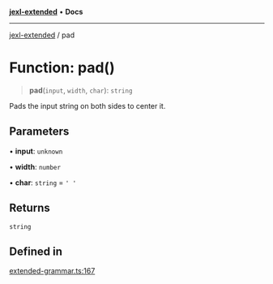 [**jexl-extended**](../README.md) • **Docs**

***

[jexl-extended](../globals.md) / pad

# Function: pad()

> **pad**(`input`, `width`, `char`): `string`

Pads the input string on both sides to center it.

## Parameters

• **input**: `unknown`

• **width**: `number`

• **char**: `string` = `' '`

## Returns

`string`

## Defined in

[extended-grammar.ts:167](https://github.com/nikoraes/jexl-extended/blob/6615aed6c8a07c2ecf0502c413d5c565a91b5f13/src/extended-grammar.ts#L167)
